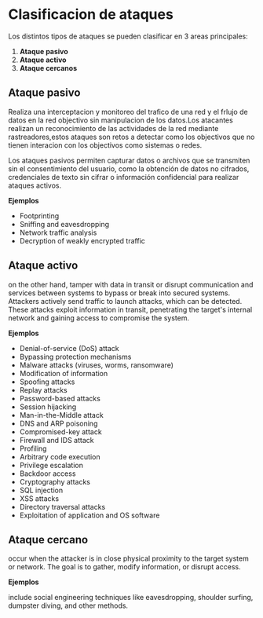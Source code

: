 # Clasificacion de ataques

Los distintos tipos de ataques se pueden clasificar en 3 areas principales:

1. **Ataque pasivo**
2. **Ataque activo**
3. **Ataque cercanos**

## **Ataque pasivo**

Realiza una interceptacion y monitoreo del trafico de una red y el frlujo de datos en la red objectivo sin manipulacion de los datos.Los atacantes realizan un reconocimiento de las actividades de la red mediante rastreadores,estos ataques son retos a detectar como los objectivos que no tienen interacion con los objectivos como sistemas o redes.

Los ataques pasivos permiten capturar datos o archivos que se transmiten sin el consentimiento del usuario, como la obtención de datos no cifrados, credenciales de texto sin cifrar o información confidencial para realizar ataques activos.

**Ejemplos**

* Footprinting
* Sniffing and eavesdropping
* Network traffic analysis
* Decryption of weakly encrypted traffic

## Ataque activo

on the other hand, tamper with data in transit or disrupt communication and services between systems to bypass or break into secured systems. Attackers actively send traffic to launch attacks, which can be detected. These attacks exploit information in transit, penetrating the target's internal network and gaining access to compromise the system.

**Ejemplos**

* Denial-of-service (DoS) attack
* Bypassing protection mechanisms
* Malware attacks (viruses, worms, ransomware)
* Modification of information
* Spoofing attacks
* Replay attacks
* Password-based attacks
* Session hijacking
* Man-in-the-Middle attack
* DNS and ARP poisoning
* Compromised-key attack
* Firewall and IDS attack
* Profiling
* Arbitrary code execution
* Privilege escalation
* Backdoor access
* Cryptography attacks
* SQL injection
* XSS attacks
* Directory traversal attacks
* Exploitation of application and OS software

## Ataque cercano

occur when the attacker is in close physical proximity to the target system or network. The goal is to gather, modify information, or disrupt access.&#x20;

**Ejemplos**

include social engineering techniques like eavesdropping, shoulder surfing, dumpster diving, and other methods.

